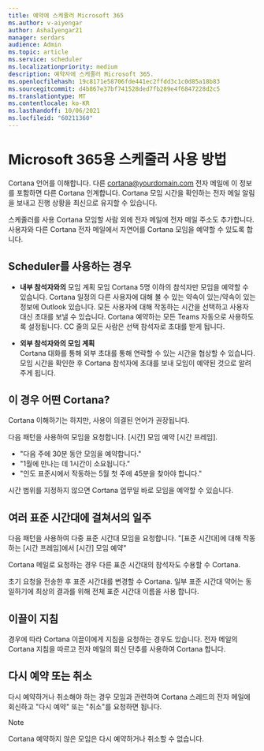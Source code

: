 ```yaml
---
title: 예약에 스케줄러 Microsoft 365
ms.author: v-aiyengar
author: AshaIyengar21
manager: serdars
audience: Admin
ms.topic: article
ms.service: scheduler
ms.localizationpriority: medium
description: 예약자에 스케줄러 Microsoft 365.
ms.openlocfilehash: 19c8171e58706fde441ec2ffdd3c1c0d85a18b83
ms.sourcegitcommit: d4b867e37bf741528ded7fb289e4f6847228d2c5
ms.translationtype: MT
ms.contentlocale: ko-KR
ms.lasthandoff: 10/06/2021
ms.locfileid: "60211360"
---
```

# <a name="how-to-use-scheduler-for-microsoft-365"></a>Microsoft 365용 스케줄러 사용 방법

Cortana 언어를 이해합니다. 다른 cortana@yourdomain.com 전자 메일에 이 정보를 포함하면 다른 Cortana 인계합니다. Cortana 모임 시간을 확인하는 전자 메일 알림을 보내고 진행 상황을 최신으로 유지할 수 있습니다.

스케줄러를 사용 Cortana 모임할 사람 외에 전자 메일에 전자 메일 주소도 추가합니다. 사용자와 다른 Cortana 전자 메일에서 자연어를 Cortana 모임을 예약할 수 있도록 합니다.  

## <a name="when-to-use-scheduler"></a>Scheduler를 사용하는 경우

- **내부 참석자와의** 모임 계획 모임 Cortana 5명 이하의 참석자만 모임을 예약할 수 있습니다. Cortana 일정의 다른 사용자에 대해 볼 수 있는 약속이 있는/약속이 있는 정보에 Outlook 있습니다. 모든 사용자에 대해 작동하는 시간을 선택하고 사용자 대신 초대를 보낼 수 있습니다. Cortana 예약하는 모든 Teams 자동으로 사용하도록 설정됩니다. CC 줄의 모든 사람은 선택 참석자로 초대를 받게 됩니다.  

- **외부 참석자와의 모임 계획**  
Cortana 대화를 통해 외부 초대를 통해 연락할 수 있는 시간을 협상할 수 있습니다. 모임 시간을 확인한 후 Cortana 참석자에 초대를 보내 모임이 예약된 것으로 알려주게 됩니다.

## <a name="what-to-say-to-cortana"></a>이 경우 어떤 Cortana?

Cortana 이해하기는 하지만, 사용이 의결된 언어가 권장됩니다. 

다음 패턴을 사용하여 모임을 요청합니다. [시간] 모임 예약 [시간 프레임].  

- "다음 주에 30분 동안 모임을 예약합니다."  
- "1월에 만나는 데 1시간이 소요됩니다." 
- "인도 표준시에서 작동하는 5월 첫 주에 45분을 찾아야 합니다." 

시간 범위를 지정하지 않으면 Cortana 업무일 바로 모임을 예약할 수 있습니다.

## <a name="scheduling-across-multiple-time-zones"></a>여러 표준 시간대에 걸쳐서의 일주

다음 패턴을 사용하여 다중 표준 시간대 모임을 요청합니다. "[표준 시간대]에 대해 작동하는 [시간 프레임]에서 [시간] 모임 예약" 

Cortana 메일로 요청하는 경우 다른 표준 시간대의 참석자도 수용할 수 Cortana.  

초기 요청을 전송한 후 표준 시간대를 변경할 수 Cortana. 일부 표준 시간대 약어는 동일하기에 최상의 결과를 위해 전체 표준 시간대 이름을 사용 합니다.  

## <a name="organizer-guidance"></a>이끌이 지침

경우에 따라 Cortana 이끌이에게 지침을 요청하는 경우도 있습니다. 전자 메일의 Cortana 지침을 따르고 전자 메일의 회신 단추를 사용하여 Cortana 합니다.

## <a name="reschedule-or-cancel"></a>다시 예약 또는 취소

다시 예약하거나 취소해야 하는 경우 모임과 관련하여 Cortana 스레드의 전자 메일에 회신하고 "다시 예약" 또는 "취소"를 요청하면 됩니다. 

> [!NOTE]
> Cortana 예약하지 않은 모임은 다시 예약하거나 취소할 수 없습니다.  
